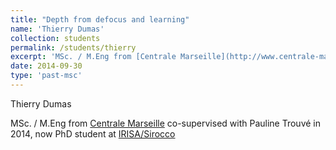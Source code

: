 ```yaml
---
title: "Depth from defocus and learning"
name: 'Thierry Dumas'
collection: students
permalink: /students/thierry
excerpt: 'MSc. / M.Eng from [Centrale Marseille](http://www.centrale-marseille.fr/) co-supervised with Pauline Trouvé in 2014, then PhD student at [IRISA/Sirocco](https://team.inria.fr/sirocco/), now researcher at InterDigital (ex-Technicolor)'
date: 2014-09-30
type: 'past-msc'
---
```


Thierry Dumas

MSc. / M.Eng from [Centrale Marseille](http://www.centrale-marseille.fr/) co-supervised with Pauline Trouvé in 2014, now PhD student at [IRISA/Sirocco](https://team.inria.fr/sirocco/)


